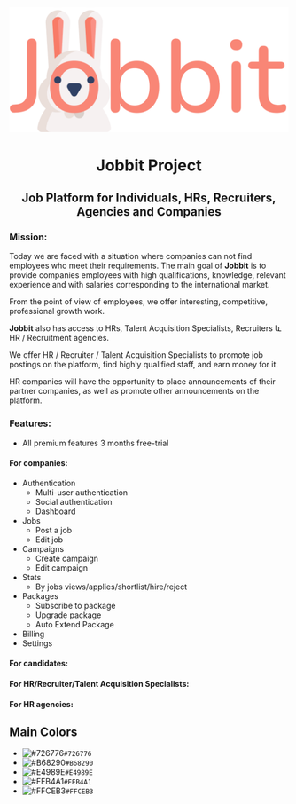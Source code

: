 <center><img src="public/images/logo.png" alt="Jobbit" title="Jobbit"></center>

# <center>Jobbit Project</center>

## <center>Job Platform for Individuals, HRs, Recruiters, Agencies and Companies</center>

### Mission:
Today we are faced with a situation where companies can not find employees who meet their requirements. 
The main goal of **Jobbit** is to provide companies employees with high qualifications, knowledge, relevant experience and with salaries corresponding to the international market.

From the point of view of employees, we offer interesting, competitive, professional growth work.

**Jobbit** also has access to HRs, Talent Acquisition Specialists, Recruiters և HR / Recruitment agencies.

We offer HR / Recruiter / Talent Acquisition Specialists to promote job postings on the platform, find highly qualified staff, and earn money for it.

HR companies will have the opportunity to place announcements of their partner companies, as well as promote other announcements on the platform.

### Features:

- All premium features 3 months free-trial

#### For companies:
* Authentication
  * Multi-user authentication
  * Social authentication
  * Dashboard
* Jobs
  * Post a job
  * Edit job
* Campaigns
  * Create campaign
  * Edit campaign
* Stats
  * By jobs views/applies/shortlist/hire/reject
* Packages
  * Subscribe to package
  * Upgrade package
  * Auto Extend Package
* Billing
* Settings

#### For candidates:

#### For HR/Recruiter/Talent Acquisition Specialists:

#### For HR agencies:


## Main Colors
- ![#726776](https://via.placeholder.com/15/726776/000000?text=+)`#726776`
- ![#B68290](https://via.placeholder.com/15/B68290/000000?text=+)`#B68290`
- ![#E4989E](https://via.placeholder.com/15/E4989E/000000?text=+)`#E4989E`
- ![#FEB4A1](https://via.placeholder.com/15/FEB4A1/000000?text=+)`#FEB4A1`
- ![#FFCEB3](https://via.placeholder.com/15/FFCEB3/000000?text=+)`#FFCEB3`
